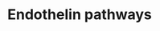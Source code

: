 ---
annotations:
- type: Cell Type Ontology
  value: blood vessel endothelial cell
- type: Pathway Ontology
  value: G protein mediated signaling pathway via Galphaq family
- type: Disease Ontology
  value: benign essential hypertension
- type: Pathway Ontology
  value: Ras superfamily mediated signaling pathway
- type: Pathway Ontology
  value: G protein mediated signaling pathway via Galphai family
- type: Pathway Ontology
  value: G protein mediated signaling pathway via Galphas family
- type: Pathway Ontology
  value: endothelin signaling pathway
- type: Cell Type Ontology
  value: smooth muscle cell
- type: Pathway Ontology
  value: calcium/calmodulin dependent signaling pathway
- type: Disease Ontology
  value: hypertension
authors:
- Sabinedaemen
- MireilleSthijns
- Egonw
- Khanspers
- MaintBot
- Christine Chichester
- AlexanderPico
- Mkutmon
- L Dupuis
- Eweitz
description: Endothelin-1 is a bicyclic 21 amino acid peptide, produced primarily
  in the endothelium. It is a potent stimulus of long-lasting and persistent vasoconstriction.
  It also has a role as a stimulus of inflammation, oxidative stress and cellular
  proliferation.  Proteins on this pathway have targeted assays available via the
  [https://assays.cancer.gov/available_assays?wp_id=WP2197 CPTAC Assay Portal]
last-edited: 2021-05-22
organisms:
- Homo sapiens
redirect_from:
- /index.php/Pathway:WP2197
- /instance/WP2197
schema-jsonld:
- '@context': https://schema.org/
  '@id': https://wikipathways.github.io/pathways/WP2197.html
  '@type': Dataset
  creator:
    '@type': Organization
    name: WikiPathways
  description: Endothelin-1 is a bicyclic 21 amino acid peptide, produced primarily
    in the endothelium. It is a potent stimulus of long-lasting and persistent vasoconstriction.
    It also has a role as a stimulus of inflammation, oxidative stress and cellular
    proliferation.  Proteins on this pathway have targeted assays available via the
    [https://assays.cancer.gov/available_assays?wp_id=WP2197 CPTAC Assay Portal]
  keywords:
  - b adrenergic receptor
  - PKC
  - MEK
  - AC
  - GbS
  - COX2
  - CRLR
  - Cap
  - IP1
  - Citrulline
  - cGMP
  - cAMP
  - ECE
  - Pre-pro ET1
  - PLCb
  - RAMP1
  - NPY
  - PMCA
  - ATP
  - MLCK
  - Arachidonic acid
  - Ca2+
  - DAG
  - eNOS
  - MLC
  - Big ET1
  - EDNRA
  - EDNRB
  - PGI2
  - L-Arginine
  - RAF
  - IP3
  - sGC
  - SERCA
  - Ca2+ channel
  - GaQ
  - Furin-like protease
  - GTP
  - GgQ
  - GaS
  - GgS
  - GgI
  - a adrenergic receptor
  - 'NO'
  - CAD
  - IP3R
  - K+ channel
  - PIP2
  - GbI
  - Endothelin 1
  - GbQ
  - K+
  - CaM
  - GaI
  - ERK1/2
  - EDHF
  - Y1
  - CGRP
  - PKA
  license: CC0
  name: Endothelin pathways
seo: CreativeWork
title: Endothelin pathways
wpid: WP2197
---